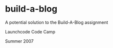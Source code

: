 # build-a-blog


A potential solution to the Build-A-Blog assignment


Launchcode Code Camp


Summer 2007
